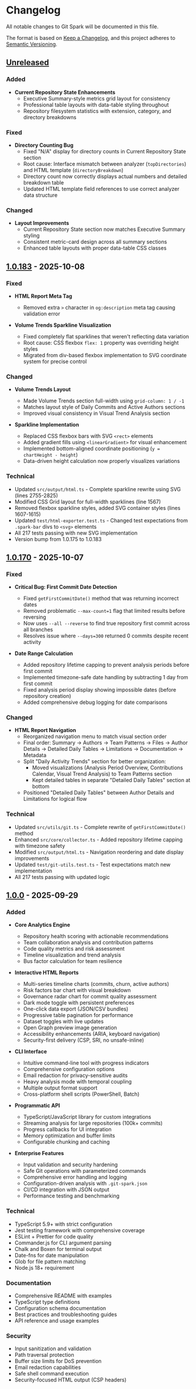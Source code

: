# Changelog

All notable changes to Git Spark will be documented in this file.

The format is based on [Keep a Changelog](https://keepachangelog.com/en/1.0.0/),
and this project adheres to [Semantic Versioning](https://semver.org/spec/v2.0.0.html).

## [Unreleased]

### Added

- **Current Repository State Enhancements**
  - Executive Summary-style metrics grid layout for consistency
  - Professional table layouts with data-table styling throughout
  - Repository filesystem statistics with extension, category, and directory breakdowns

### Fixed

- **Directory Counting Bug**
  - Fixed "N/A" display for directory counts in Current Repository State section
  - Root cause: Interface mismatch between analyzer (`topDirectories`) and HTML template (`directoryBreakdown`)
  - Directory count now correctly displays actual numbers and detailed breakdown table
  - Updated HTML template field references to use correct analyzer data structure

### Changed

- **Layout Improvements**
  - Current Repository State section now matches Executive Summary styling
  - Consistent metric-card design across all summary sections
  - Enhanced table layouts with proper data-table CSS classes

## [1.0.183] - 2025-10-08

### Fixed

- **HTML Report Meta Tag**
  - Removed extra `>` character in `og:description` meta tag causing validation error

- **Volume Trends Sparkline Visualization**
  - Fixed completely flat sparklines that weren't reflecting data variation
  - Root cause: CSS flexbox `flex: 1` property was overriding height styles
  - Migrated from div-based flexbox implementation to SVG coordinate system for precise control

### Changed

- **Volume Trends Layout**
  - Made Volume Trends section full-width using `grid-column: 1 / -1`
  - Matches layout style of Daily Commits and Active Authors sections
  - Improved visual consistency in Visual Trend Analysis section

- **Sparkline Implementation**
  - Replaced CSS flexbox bars with SVG `<rect>` elements
  - Added gradient fills using `<linearGradient>` for visual enhancement
  - Implemented bottom-aligned coordinate positioning (`y = chartHeight - height`)
  - Data-driven height calculation now properly visualizes variations

### Technical

- Updated `src/output/html.ts` - Complete sparkline rewrite using SVG (lines 2755-2825)
- Modified CSS Grid layout for full-width sparklines (line 1567)
- Removed flexbox sparkline styles, added SVG container styles (lines 1607-1615)
- Updated `test/html-exporter.test.ts` - Changed test expectations from `.spark-bar` divs to `<svg>` elements
- All 217 tests passing with new SVG implementation
- Version bump from 1.0.175 to 1.0.183

## [1.0.170] - 2025-10-07

### Fixed

- **Critical Bug: First Commit Date Detection**
  - Fixed `getFirstCommitDate()` method that was returning incorrect dates
  - Removed problematic `--max-count=1` flag that limited results before reversing
  - Now uses `--all --reverse` to find true repository first commit across all branches
  - Resolves issue where `--days=300` returned 0 commits despite recent activity

- **Date Range Calculation**
  - Added repository lifetime capping to prevent analysis periods before first commit
  - Implemented timezone-safe date handling by subtracting 1 day from first commit
  - Fixed analysis period display showing impossible dates (before repository creation)
  - Added comprehensive debug logging for date comparisons

### Changed

- **HTML Report Navigation**
  - Reorganized navigation menu to match visual section order
  - Final order: Summary → Authors → Team Patterns → Files → Author Details → Detailed Daily Tables → Limitations → Documentation → Metadata
  - Split "Daily Activity Trends" section for better organization:
    - Moved visualizations (Analysis Period Overview, Contributions Calendar, Visual Trend Analysis) to Team Patterns section
    - Kept detailed tables in separate "Detailed Daily Tables" section at bottom
  - Positioned "Detailed Daily Tables" between Author Details and Limitations for logical flow

### Technical

- Updated `src/utils/git.ts` - Complete rewrite of `getFirstCommitDate()` method
- Enhanced `src/core/collector.ts` - Added repository lifetime capping with timezone safety
- Modified `src/output/html.ts` - Navigation reordering and date display improvements
- Updated `test/git-utils.test.ts` - Test expectations match new implementation
- All 217 tests passing with updated logic

## [1.0.0] - 2025-09-29

### Added

- **Core Analytics Engine**
  - Repository health scoring with actionable recommendations
  - Team collaboration analysis and contribution patterns
  - Code quality metrics and risk assessment
  - Timeline visualization and trend analysis
  - Bus factor calculation for team resilience

- **Interactive HTML Reports**
  - Multi-series timeline charts (commits, churn, active authors)
  - Risk factors bar chart with visual breakdown
  - Governance radar chart for commit quality assessment
  - Dark mode toggle with persistent preferences
  - One-click data export (JSON/CSV bundles)
  - Progressive table pagination for performance
  - Dataset toggles with live updates
  - Open Graph preview image generation
  - Accessibility enhancements (ARIA, keyboard navigation)
  - Security-first delivery (CSP, SRI, no unsafe-inline)

- **CLI Interface**
  - Intuitive command-line tool with progress indicators
  - Comprehensive configuration options
  - Email redaction for privacy-sensitive audits
  - Heavy analysis mode with temporal coupling
  - Multiple output format support
  - Cross-platform shell scripts (PowerShell, Batch)

- **Programmatic API**
  - TypeScript/JavaScript library for custom integrations
  - Streaming analysis for large repositories (100k+ commits)
  - Progress callbacks for UI integration
  - Memory optimization and buffer limits
  - Configurable chunking and caching

- **Enterprise Features**
  - Input validation and security hardening
  - Safe Git operations with parameterized commands
  - Comprehensive error handling and logging
  - Configuration-driven analysis with `.git-spark.json`
  - CI/CD integration with JSON output
  - Performance testing and benchmarking

### Technical

- TypeScript 5.9+ with strict configuration
- Jest testing framework with comprehensive coverage
- ESLint + Prettier for code quality
- Commander.js for CLI argument parsing
- Chalk and Boxen for terminal output
- Date-fns for date manipulation
- Glob for file pattern matching
- Node.js 18+ requirement

### Documentation

- Comprehensive README with examples
- TypeScript type definitions
- Configuration schema documentation
- Best practices and troubleshooting guides
- API reference and usage examples

### Security

- Input sanitization and validation
- Path traversal protection
- Buffer size limits for DoS prevention
- Email redaction capabilities
- Safe shell command execution
- Security-focused HTML output (CSP headers)

[Unreleased]: https://github.com/MarkHazleton/git-spark/compare/v1.0.183...HEAD
[1.0.183]: https://github.com/MarkHazleton/git-spark/compare/v1.0.170...v1.0.183
[1.0.170]: https://github.com/MarkHazleton/git-spark/compare/v1.0.0...v1.0.170
[1.0.0]: https://github.com/MarkHazleton/git-spark/releases/tag/v1.0.0
